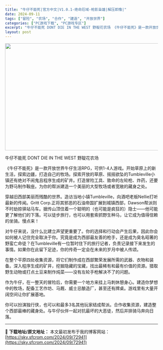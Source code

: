 ```yaml
---
title: "牛仔不能死|官方中文|V1.0.1-绝命厄域-枪影枭雄|解压即撸|"
date: 2024-09-11
tags: ["冒险", "农场", "合作", "建造", "开放世界"]
categories: ["PC游戏下载", "PC游戏专区"]
excerpt: "牛仔不能死 DONT DIE IN THE WEST 野靛花农场 《牛仔不能死》是一款开放世界牛仔生活RPG，可供1-4人游戏。开始草原上的新生活，探索边疆，打造自己的牧场。探索开放的草原、摇摇欲坠的Tumbleville小镇还有绝对不闹鬼且程序生成的矿井。打造冒险工具、致命的左轮枪、炸药，还要为野&hellip;"
layout: post
---
```


<img class="aligncenter size-full wp-image-72938" src="https://sky.sfcrom.com/wp-content/uploads/2024/09/2024091108415575.webp" alt="" width="616" height="353" />

牛仔不能死 DONT DIE IN THE WEST 野靛花农场

《牛仔不能死》是一款开放世界牛仔生活RPG，可供1-4人游戏。开始草原上的新生活，探索边疆，打造自己的牧场。探索开放的草原、摇摇欲坠的Tumbleville小镇还有绝对不闹鬼且程序生成的矿井。打造冒险工具、致命的左轮枪、炸药，还要为野马制作鞍座。为你的帮派建造一个美丽的大型牧场或者宽敞的藏身之处。

穿越旧西部美丽而残酷的世界。造访当地小镇Tumbleville，向酒吧老板Nellie打听最新的传闻。Gritt Corp.正将其邪恶的石油帝国扩展到城镇西部，Dawson帮派则不时劫掠驿站马车。据传山顶住着一个聪明的（也可能是疯狂的）隐士——他可能更了解他们的下落。可以徒步旅行，也可以用套索抓野生种马，让它成为值得信赖的坐骑。慢点来！

对牛仔来说，没什么比建立声望更重要了。你的选择和行动会产生后果，因此你会如何被人记住完全取决于你。究竟是成为西部最友善的枪手，还是成为臭名昭著的野蛮亡命徒？在Tumbleville有一位暂时住下的旅行记者，负责记录接下来发生的事情。如果你在此留下足迹，你的传奇一定会在未来的岁月中被人传颂。

在整个平原四处收集资源，将它们制作成在西部繁荣发展所需的武器、衣物和装备。深入程序生成的矿井，挖掘隐藏的宝藏，找出最稀有和最有价值的资源。猎取野生动物或打点土豆来制作炖菜——没有左轮手枪解决不了的问题。

作为牛仔，在一整天的冒险后，你需要一个地方来挂上马刺休憩身心。建造你梦想中的牧场，配备工艺作坊、马厩、威士忌酿造厂，甚至还有牌桌。游戏里有大量开阔空间让你扩展基地。

你可以扮演独行侠，也可以和最多3名其他玩家结成帮派。合作收集资源，建造整个西部最棒的藏身处。与牛仔伙伴一起对抗最坏的大恶徒，然后并排骑马奔向日落。

---
📖 **下载地址/原文地址：** 本文最初发布于我的博客网站：[https://sky.sfcrom.com/2024/09/72941](https://sky.sfcrom.com/2024/09/72941)
